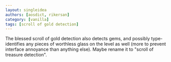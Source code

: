 ```yaml
---
layout: singleidea
authors: [aosdict, rikersan]
category: [vanilla]
tags: [scroll of gold detection]
---
```

The blessed scroll of gold detection also detects gems, and possibly type-identifies any pieces of worthless glass on the level as well (more to prevent interface annoyance than anything else). Maybe rename it to "scroll of treasure detection".
